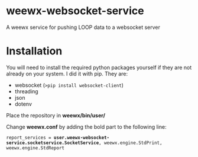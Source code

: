 # weewx-websocket-service
A weewx service for pushing LOOP data to a websocket server

# Installation
You will need to install the required python packages yourself if they are not already on your system. I did it with pip. They are:
- websocket (`>pip install websocket-client`)
- threading
- json
- dotenv

Place the repository in **weewx/bin/user/**

Change **weewx.conf** by adding the bold part to the following line:

`report_services = `**`user.weewx-websocket-service.socketservice.SocketService`**`, weewx.engine.StdPrint, weewx.engine.StdReport`
